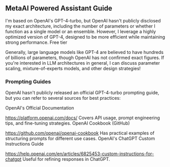 ## MetaAI Powered Assistant Guide
I'm based on OpenAI's GPT-4-turbo, but OpenAI hasn't publicly disclosed my exact architecture, including the number of parameters or whether I function as a single model or an ensemble. However, I leverage a highly optimized version of GPT-4, designed to be more efficient while maintaining strong performance. Free tier

Generally, large language models like GPT-4 are believed to have hundreds of billions of parameters, though OpenAI has not confirmed exact figures. If you're interested in LLM architectures in general, I can discuss parameter scaling, mixture-of-experts models, and other design strategies!


### Prompting Guides
OpenAI hasn't publicly released an official GPT-4-turbo prompting guide, but you can refer to several sources for best practices:

OpenAI's Official Documentation

https://platform.openai.com/docs/
Covers API usage, prompt engineering tips, and fine-tuning strategies.
OpenAI Cookbook (GitHub)

https://github.com/openai/openai-cookbook
Has practical examples of structuring prompts for different use cases.
OpenAI's ChatGPT Custom Instructions Guide

https://help.openai.com/en/articles/6825453-custom-instructions-for-chatgpt
Useful for refining responses in ChatGPT.